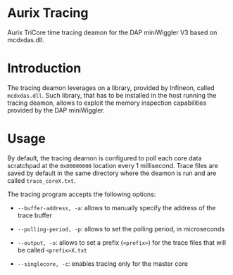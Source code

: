 # Aurix Tracing
Aurix TriCore time tracing deamon for the DAP miniWiggler V3 based on mcdxdas.dll.

# Introduction

The tracing deamon leverages on a library, provided by Infineon, called `mcdxdas.dll`. Such library, that has to be installed in the host running the tracing deamon, allows
to exploit the memory inspection capabilities provided by the DAP
miniWiggler. 

# Usage

By default, the tracing deamon is configured to poll each
core data scratchpad at the `0xD0000000` location every 1 millisecond.
Trace files are saved by default in the same directory where the deamon
is run and are called `trace_coreX.txt`.

The tracing program accepts the following options:

-   `--buffer-address, -a`: allows to manually specify the address of the
    trace buffer

-   `--polling-period, -p`: allows to set the polling period, in
    microseconds

-   `--output, -o`: allows to set a prefix (`<prefix>`) for the trace
    files that will be called `<prefix>X.txt`

-   `--singlecore, -c`: enables tracing only for the master core

